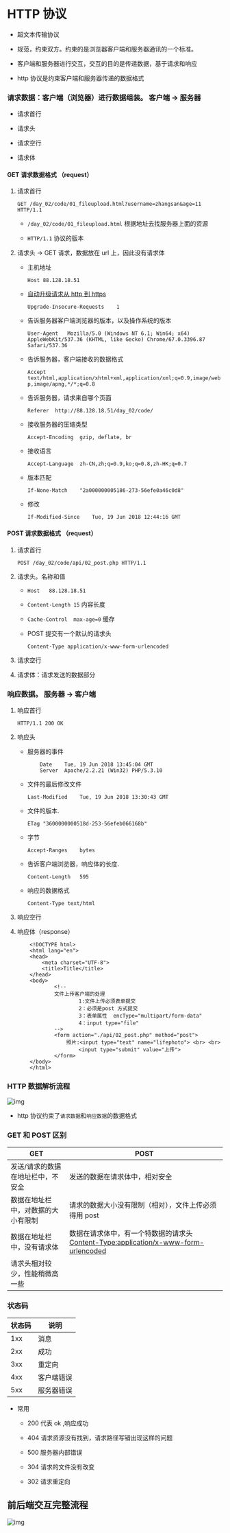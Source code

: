# HTTP 协议

- 超文本传输协议

- 规范，约束双方。约束的是浏览器客户端和服务器通讯的一个标准。

- 客户端和服务器进行交互，交互的目的是传递数据，基于请求和响应

- http 协议是约束客户端和服务器传递的数据格式

### 请求数据：客户端（浏览器）进行数据组装。 客户端 -> 服务器

- 请求首行

- 请求头

- 请求空行

- 请求体

#### GET 请求数据格式 （request）

1. 请求首行

    ```GET /day_02/code/01_fileupload.html?username=zhangsan&age=11 HTTP/1.1```

    - ```/day_02/code/01_fileupload.html``` 根据地址去找服务器上面的资源

    - ```HTTP/1.1``` 协议的版本

2. 请求头 -> GET 请求，数据放在 url 上，因此没有请求体

    - 主机地址

        ```Host	88.128.18.51```

    - [自动升级请求从 http 到 https](https://segmentfault.com/q/1010000005875125?_ea=937051)

        ```Upgrade-Insecure-Requests	1```

    - 告诉服务器客户端浏览器的版本，以及操作系统的版本

        ```User-Agent	Mozilla/5.0 (Windows NT 6.1; Win64; x64) AppleWebKit/537.36 (KHTML, like Gecko) Chrome/67.0.3396.87 Safari/537.36```

    - 告诉服务器，客户端接收的数据格式

        ```Accept	text/html,application/xhtml+xml,application/xml;q=0.9,image/webp,image/apng,*/*;q=0.8```

    - 告诉服务器，请求来自哪个页面

        ```Referer	http://88.128.18.51/day_02/code/```

    - 接收服务器的压缩类型

        ```Accept-Encoding	gzip, deflate, br```

    - 接收语言

        ```Accept-Language	zh-CN,zh;q=0.9,ko;q=0.8,zh-HK;q=0.7```

    - 版本匹配

        ```If-None-Match	"2a000000005186-273-56efe0a46c0d8"```
    
    - 修改
    
        ```If-Modified-Since	Tue, 19 Jun 2018 12:44:16 GMT```

#### POST 请求数据格式 （request）

1. 请求首行

    ```POST /day_02/code/api/02_post.php HTTP/1.1```

2. 请求头。名称和值

    - ```Host	88.128.18.51```

    - ```Content-Length	15```   内容长度

    - ```Cache-Control	max-age=0```    缓存

    - POST 提交有一个默认的请求头

        ```Content-Type	application/x-www-form-urlencoded```

3. 请求空行

4. 请求体：请求发送的数据部分


### 响应数据。 服务器 -> 客户端

1. 响应首行

    ```HTTP/1.1 200 OK```

2. 响应头

    - 服务器的事件

        ```
            Date	Tue, 19 Jun 2018 13:45:04 GMT
            Server	Apache/2.2.21 (Win32) PHP/5.3.10
        ```

    - 文件的最后修改文件

        ```Last-Modified	Tue, 19 Jun 2018 13:30:43 GMT```

    

    - 文件的版本.

        ```ETag	"3600000000518d-253-56efeb066168b"```

    - 字节

        ```Accept-Ranges	bytes```

    - 告诉客户端浏览器，响应体的长度.

        ```Content-Length	595```

    - 响应的数据格式

        ```Content-Type	text/html```

3. 响应空行

4. 响应体（response）

    ```
        <!DOCTYPE html>
        <html lang="en">
        <head>
            <meta charset="UTF-8">
            <title>Title</title>
        </head>
        <body>
                <!--
                文件上传客户端的处理
                        1:文件上传必须表单提交
                        2：必须是post 方式提交
                        3：表单属性  encType="multipart/form-data"
                        4：input type="file"
                -->
                <form action="./api/02_post.php" method="post">
                    照片:<input type="text" name="lifephoto"> <br> <br>
                        <input type="submit" value="上传">
                </form>
        </body>
        </html>
    ```

### HTTP 数据解析流程

![img](../imgs/数据解析.png)

- http 协议约束了```请求数据```和```响应数据```的数据格式

### GET 和 POST 区别

|GET|POST|
|---|---|
|发送/请求的数据在地址栏中，不安全|发送的数据在请求体中，相对安全|
|数据在地址栏中，对数据的大小有限制|请求的数据大小没有限制（相对），文件上传必须得用 post|
|数据在地址栏中，没有请求体|数据在请求体中，有一个特数据的请求头 [Content-Type:application/x-www-form-urlencoded](https://imququ.com/post/four-ways-to-post-data-in-http.html)|
|请求头相对较少，性能稍微高一些||

### 状态码

|状态码|说明|
|---|---|
|1xx|消息|
|2xx|成功|
|3xx|重定向|
|4xx|客户端错误|
|5xx|服务器错误|

- 常用

    - 200 代表 ok ,响应成功

    - 404 请求资源没有找到，请求路径写错出现这样的问题

    - 500 服务器内部错误

    - 304 请求的文件没有改变

    - 302 请求重定向

## 前后端交互完整流程

![img](../imgs/交互.png)

